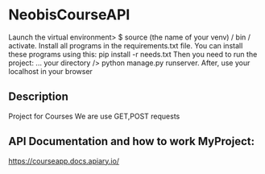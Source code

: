 # NeobisCourseAPI
Launch the virtual environment> $ source (the name of your venv) / bin / activate. 
Install all programs in the requirements.txt file.
You can install these programs using this:
pip install -r needs.txt
Then you need to run the project:
... your directory /> python manage.py runserver.
After, use your localhost in your browser

## Description
Project for Courses
We are use GET,POST requests

## API Documentation and how to work MyProject: 
https://courseapp.docs.apiary.io/
